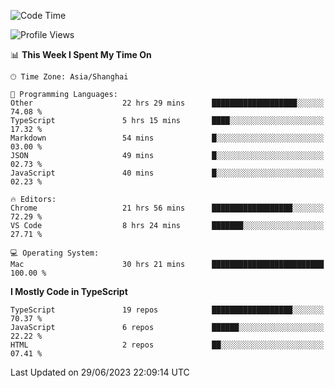 <!--START_SECTION:waka-->
![Code Time](http://img.shields.io/badge/Code%20Time-4%2C721%20hrs%2059%20mins-blue)

![Profile Views](http://img.shields.io/badge/Profile%20Views-0-blue)

📊 **This Week I Spent My Time On** 

```text
🕑︎ Time Zone: Asia/Shanghai

💬 Programming Languages: 
Other                    22 hrs 29 mins      ███████████████████░░░░░░   74.08 % 
TypeScript               5 hrs 15 mins       ████░░░░░░░░░░░░░░░░░░░░░   17.32 % 
Markdown                 54 mins             █░░░░░░░░░░░░░░░░░░░░░░░░   03.00 % 
JSON                     49 mins             █░░░░░░░░░░░░░░░░░░░░░░░░   02.73 % 
JavaScript               40 mins             █░░░░░░░░░░░░░░░░░░░░░░░░   02.23 % 

🔥 Editors: 
Chrome                   21 hrs 56 mins      ██████████████████░░░░░░░   72.29 % 
VS Code                  8 hrs 24 mins       ███████░░░░░░░░░░░░░░░░░░   27.71 % 

💻 Operating System: 
Mac                      30 hrs 21 mins      █████████████████████████   100.00 % 
```

**I Mostly Code in TypeScript** 

```text
TypeScript               19 repos            ██████████████████░░░░░░░   70.37 % 
JavaScript               6 repos             ██████░░░░░░░░░░░░░░░░░░░   22.22 % 
HTML                     2 repos             ██░░░░░░░░░░░░░░░░░░░░░░░   07.41 % 
```




 Last Updated on 29/06/2023 22:09:14 UTC
<!--END_SECTION:waka-->
